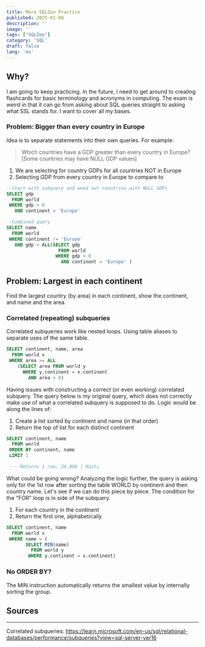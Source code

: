 ```yaml
---
title: More SQLZoo Practice
published: 2025-01-08
description: ''
image: ''
tags: ["SQLZoo"]
category: 'SQL'
draft: false 
lang: 'en'
---
```


## Why?

I am going to keep practicing. In the future, I need to get around to creating flashcards for basic terminology and acronyms in computing. The exam is weird in that it can go from asking about SQL queries straight to asking what SSL stands for. I want to cover all my bases.

### Problem: Bigger than every country in Europe

Idea is to separate statements into their own queries. For example:
> Which countries have a GDP greater than every country in Europe? [Some countries may have NULL GDP values]

1. We are selecting for country GDPs for all countries NOT in Europe
2. Selecting GDP from every country in Europe to compare to

``` sql
--Start with subquery and weed out countries with NULL GDPs
SELECT gdp 
  FROM world
 WHERE gdp > 0
   AND continent = 'Europe'

--Combined query
SELECT name
  FROM world
 WHERE continent != 'Europe'
   AND gdp > ALL(SELECT gdp
                   FROM world
                  WHERE gdp > 0
                    AND continent = 'Europe' )
```

## Problem: Largest in each continent

Find the largest country (by area) in each continent, show the continent, and name and the area.

### Correlated (repeating) subqueries

Correlated subqueries work like nested loops. Using table aliases to separate uses of the same table.

``` sql
SELECT continent, name, area
  FROM world x
 WHERE area >= ALL
    (SELECT area FROM world y
      WHERE y.continent = x.continent
        AND area > 0)
```

Having issues with constructing a correct (or even working) correlated subquery. The query below is my original query, which does not correctly make use of what a correlated subquery is supposed to do.
Logic would be along the lines of:

1. Create a list sorted by continent and name (in that order)
2. Return the top of list for each distinct continent

``` sql
SELECT continent, name
  FROM world
 ORDER BY continent, name
 LIMIT 1

 --- Returns 1 row: 24,046 | Haiti
```

What could be going wrong? Analyzing the logic further, the query is asking only for the 1st row after sorting the table WORLD by continent and then country name. Let's see if we can do this piece by piece.
The condition for the "FOR" loop is in side of the subquery.

1. For each country in the continent
2. Return the first one, alphabetically

``` sql
SELECT continent, name
  FROM world x
 WHERE name = (
       SELECT MIN(name)
         FROM world y
        WHERE y.continent = x.continent)
```

### No ORDER BY?

The MIN instruction automatically returns the smallest value by internally sorting the group.

## Sources
--- 
Correlated subqueries: https://learn.microsoft.com/en-us/sql/relational-databases/performance/subqueries?view=sql-server-ver16